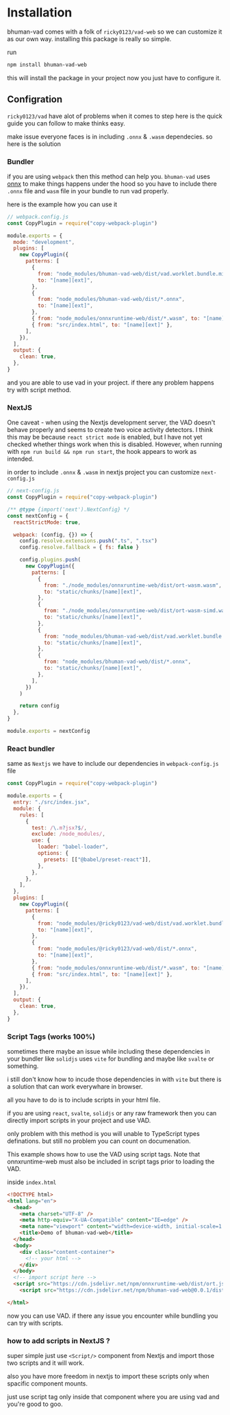 # Installation

bhuman-vad comes with a folk of `ricky0123/vad-web` so we can customize it as our own way.
installing this package is really so simple.

<!-- installation section -->

run 
```bash
npm install bhuman-vad-web
```

this will install the package in your project now you just have to configure it.

## Configration

`ricky0123/vad` have alot of problems when it comes to step here is the quick guide you can follow to make thinks easy.

make issue everyone faces is in including `.onnx` & `.wasm` dependecies. so here is the solution

### Bundler

if you are using `webpack` then this method can help you. `bhuman-vad` uses [onnx](https://onnxruntime.ai/) to make things happens under the hood so you have to include there `.onnx` file and `wasm` file in your bundle to run vad properly.

here is the example how you can use it 

```js
// webpack.config.js
const CopyPlugin = require("copy-webpack-plugin")

module.exports = {
  mode: "development",
  plugins: [
    new CopyPlugin({
      patterns: [
        {
          from: "node_modules/bhuman-vad-web/dist/vad.worklet.bundle.min.js",
          to: "[name][ext]",
        },
        {
          from: "node_modules/bhuman-vad-web/dist/*.onnx",
          to: "[name][ext]",
        },
        { from: "node_modules/onnxruntime-web/dist/*.wasm", to: "[name][ext]" },
        { from: "src/index.html", to: "[name][ext]" },
      ],
    }),
  ],
  output: {
    clean: true,
  },
}
```

and you are able to use vad in your project. if there any problem happens try with script method.

### NextJS

One caveat - when using the Nextjs development server, the VAD doesn't behave properly and seems to create two voice activity detectors. I think this may be because `react strict mode` is enabled, but I have not yet checked whether things work when this is disabled. However, when running with `npm run build && npm run start`, the hook appears to work as intended.

in order to include `.onnx` & `.wasm` in nextjs project you can customize `next-config.js`

```js
// next-config.js
const CopyPlugin = require("copy-webpack-plugin")

/** @type {import('next').NextConfig} */
const nextConfig = {
  reactStrictMode: true,

  webpack: (config, {}) => {
    config.resolve.extensions.push(".ts", ".tsx")
    config.resolve.fallback = { fs: false }

    config.plugins.push(
      new CopyPlugin({
        patterns: [
          {
            from: "./node_modules/onnxruntime-web/dist/ort-wasm.wasm",
            to: "static/chunks/[name][ext]",
          },
          {
            from: "./node_modules/onnxruntime-web/dist/ort-wasm-simd.wasm",
            to: "static/chunks/[name][ext]",
          },
          {
            from: "node_modules/bhuman-vad-web/dist/vad.worklet.bundle.min.js",
            to: "static/chunks/[name][ext]",
          },
          {
            from: "node_modules/bhuman-vad-web/dist/*.onnx",
            to: "static/chunks/[name][ext]",
          },
        ],
      })
    )

    return config
  },
}

module.exports = nextConfig
```

### React bundler

same as `Nextjs` we have to include our dependencies in `webpack-config.js` file

```js
const CopyPlugin = require("copy-webpack-plugin")

module.exports = {
  entry: "./src/index.jsx",
  module: {
    rules: [
      {
        test: /\.m?jsx?$/,
        exclude: /node_modules/,
        use: {
          loader: "babel-loader",
          options: {
            presets: [["@babel/preset-react"]],
          },
        },
      },
    ],
  },
  plugins: [
    new CopyPlugin({
      patterns: [
        {
          from: "node_modules/@ricky0123/vad-web/dist/vad.worklet.bundle.min.js",
          to: "[name][ext]",
        },
        {
          from: "node_modules/@ricky0123/vad-web/dist/*.onnx",
          to: "[name][ext]",
        },
        { from: "node_modules/onnxruntime-web/dist/*.wasm", to: "[name][ext]" },
        { from: "src/index.html", to: "[name][ext]" },
      ],
    }),
  ],
  output: {
    clean: true,
  },
}
```

### Script Tags (works 100%)

sometimes there maybe an issue while including these dependencies in your bundler like `solidjs` uses `vite` for bundling and maybe like `svalte` or something.

i still don't know how to incude those dependencies in with `vite` but there is a solution that can work everywhare in browser.

all you have to do is to include scripts in your html file.

if you are using `react`, `svalte`, `solidjs` or any raw framework then you can directly import scripts in your project and use VAD.

only problem with this method is you will unable to TypeScript types definations. but still no problem you can count on documenation.

This example shows how to use the VAD using script tags. Note that onnxruntime-web must also be included in script tags prior to loading the VAD.

inside `index.html`

```html
<!DOCTYPE html>
<html lang="en">
  <head>
    <meta charset="UTF-8" />
    <meta http-equiv="X-UA-Compatible" content="IE=edge" />
    <meta name="viewport" content="width=device-width, initial-scale=1.0" />
    <title>Demo of bhuman-vad-web</title>
  </head>
  <body>
    <div class="content-container">
      <!-- your html -->
    </div>
  </body>
  <!-- import script here -->
  <script src="https://cdn.jsdelivr.net/npm/onnxruntime-web/dist/ort.js"></script>
    <script src="https://cdn.jsdelivr.net/npm/bhuman-vad-web@0.0.1/dist/bundle.min.js"></script>

</html>
```

now you can use VAD. if there any issue you encounter while bundling you can try with scripts.

### how to add scripts in NextJS ?

super simple just use `<Script/>` component from Nextjs and import those two scripts and it will work.

also you have more freedom in nextjs to import these scripts only when spacific component mounts.

just use script tag only inside that component where you are using vad and you're good to goo.